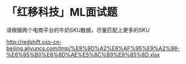 # 「红移科技」ML面试题

请根据两个电商平台的牛奶SKU数据，尽量匹配上更多的SKU

http://redshift.oss-cn-beijing.aliyuncs.com/tmp/%E9%9D%A2%E8%AF%95%E9%A2%98-%E6%95%B0%E6%8D%AE%E5%8C%B9%E9%85%8D.xlsx